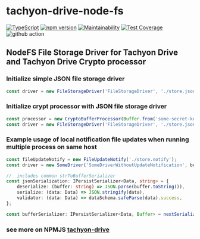 # tachyon-drive-node-fs

[![TypeScript](https://badges.frapsoft.com/typescript/code/typescript.svg?v=101)](https://github.com/ellerbrock/typescript-badges/)
[![npm version](https://badge.fury.io/js/tachyon-drive-node-fs.svg)](https://badge.fury.io/js/tachyon-drive-node-fs)
[![Maintainability](https://api.codeclimate.com/v1/badges/9ac69c287aa3f5ce94a4/maintainability)](https://codeclimate.com/github/mharj/tachyon-drive-node-fs/maintainability)
[![Test Coverage](https://api.codeclimate.com/v1/badges/9ac69c287aa3f5ce94a4/test_coverage)](https://codeclimate.com/github/mharj/tachyon-drive-node-fs/test_coverage)
![github action](https://github.com/mharj/tachyon-drive-node-fs/actions/workflows/main.yml/badge.svg?branch=main)

## NodeFS File Storage Driver for Tachyon Drive and Tachyon Drive Crypto processor

### Initialize simple JSON file storage driver

```typescript
const driver = new FileStorageDriver('FileStorageDriver', './store.json', bufferSerializer);
```

### Initialize crypt processor with JSON file storage driver

```typescript
const processor = new CryptoBufferProcessor(Buffer.from('some-secret-key'));
const driver = new FileStorageDriver('FileStorageDriver', './store.json.aes', bufferSerializer, processor);
```

### Example usage of local notification file updates when running multiple process on same host

```typescript
const fileUpdateNotify = new FileUpdateNotify('./store.notify');
const driver = new SomeDriver('SomeDriverWithoutUpdateNotification', bufferSerializer, fileUpdateNotify);
```

```typescript
//  includes common strToBufferSerializer
const jsonSerialization: IPersistSerializer<Data, string> = {
	deserialize: (buffer: string) => JSON.parse(buffer.toString()),
	serialize: (data: Data) => JSON.stringify(data),
	validator: (data: Data) => dataSchema.safeParse(data).success,
};

const bufferSerializer: IPersistSerializer<Data, Buffer> = nextSerializer<Data, string, Buffer>(jsonSerialization, strToBufferSerializer);
```

### see more on NPMJS [tachyon-drive](https://www.npmjs.com/package/tachyon-drive)
